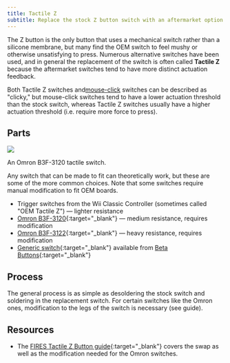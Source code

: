 ```yaml
---
title: Tactile Z
subtitle: Replace the stock Z button switch with an aftermarket option for more tactility.
---
```


The Z button is the only button that uses a mechanical switch rather than a silicone membrane, but many find the OEM switch to feel mushy or otherwise unsatisfying to press. Numerous alternative switches have been used, and in general the replacement of the switch is often called **Tactile Z** because the aftermarket switches tend to have more distinct actuation feedback.

Both Tactile Z switches and[mouse-click](/compendium/buttons/mods/mouseclick) switches can be described as "clicky," but mouse-click switches tend to have a lower actuation threshold than the stock switch, whereas Tactile Z switches usually have a higher actuation threshold (i.e. require more force to press).

## Parts

<aside>
  <a href="/static/compendium/omron-tactile-z.jpg">
    <img src="/static/compendium/omron-tactile-z-thumb.jpg">
  </a>
  <p>An Omron B3F-3120 tactile switch.</p>
</aside>

Any switch that can be made to fit can theoretically work, but these are some of the more common choices. Note that some switches require manual modification to fit OEM boards.

- Trigger switches from the Wii Classic Controller (sometimes called "OEM Tactile Z") — lighter resistance
- [Omron B3F-3120](https://www.digikey.com/en/products/detail/omron-electronics-inc-emc-div/B3F-3120/38364){:target="\_blank"} — medium resistance, requires modification
- [Omron B3F-3122](https://www.digikey.com/en/products/detail/omron-electronics-inc-emc-div/B3F-3122/90406){:target="\_blank"} — heavy resistance, requires modification
- [Generic switch](https://www.abxyg.cc/product/tac-z){:target="\_blank"} available from [Beta Buttons](/modders/beta-buttons){:target="\_blank"}

## Process

The general process is as simple as desoldering the stock switch and soldering in the replacement switch. For certain switches like the Omron ones, modification to the legs of the switch is necessary (see guide).

## Resources

- The [FIRES Tactile Z Button guide](https://firescc.com/mod-guides#/tactile-z){:target="\_blank"} covers the swap as well as the modification needed for the Omron switches.

